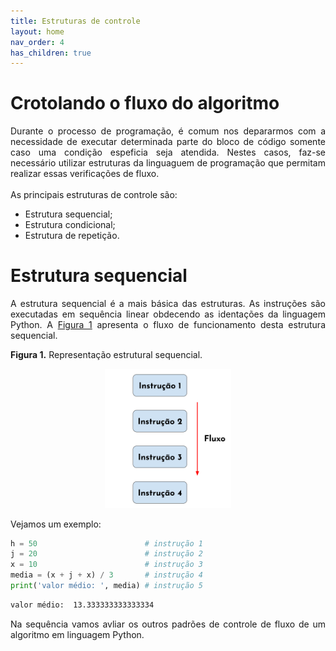 ```yaml
---
title: Estruturas de controle
layout: home
nav_order: 4
has_children: true
---
```


<!--Don't delete this script-->
<script src = "https://polyfill.io/v3/polyfill.min.js?features=es6"></script>
<script id = "MathJax-script" async src="https://cdn.jsdelivr.net/npm/mathjax@3/es5/tex-mml-chtml.js"></script>
<!--Don't delete this script-->

<h1>Crotolando o fluxo do algoritmo</h1>

<p align = "justify">
Durante o processo de programação, é comum nos depararmos com a necessidade de executar determinada parte do bloco de código somente caso uma condição espeficia seja atendida. Nestes casos, faz-se necessário utilizar estruturas da linguaguem de programação que permitam realizar essas verificações de fluxo.
<br><br>
As principais estruturas de controle são:
</p>

<ul>
  <li>Estrutura sequencial;</li>
  <li>Estrutura condicional;</li>
  <li>Estrutura de repetição.</li>
</ul>

<h1>Estrutura sequencial</h1>

<p align = "justify">
A estrutura sequencial é a mais básica das estruturas. As instruções são executadas em sequência linear obdecendo as identações da linguagem Python. A <a href="#fig31">Figura 1</a> apresenta o fluxo de funcionamento desta estrutura sequencial.
</p>

<p align = "justify" id = "fig31"><b>Figura 1.</b> Representação estrutural sequencial.</p>
<center><img src="assets/images/fig3-1.svg" width="40%"></center>

<p align = "justify">
Vejamos um exemplo:
</p>

```python
h = 50                        # instrução 1
j = 20                        # instrução 2
x = 10                        # instrução 3
media = (x + j + x) / 3       # instrução 4
print('valor médio: ', media) # instrução 5
```

```cmd
valor médio:  13.333333333333334
```

<p align = "justify">
Na sequência vamos avliar os outros padrões de controle de fluxo de um algoritmo em linguagem Python.
</p>